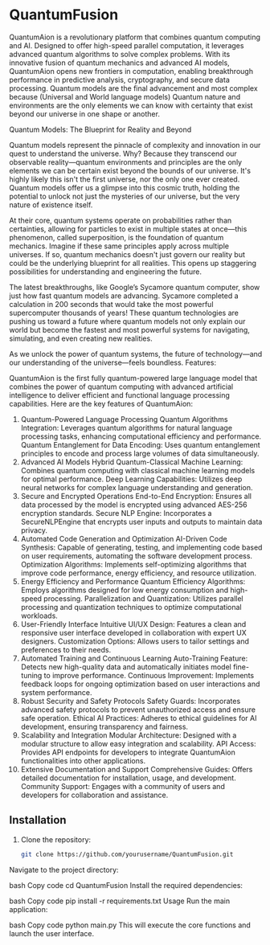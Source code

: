# QuantumFusion

QuantumAion is a revolutionary platform that combines quantum computing and AI. Designed to offer high-speed parallel computation, it leverages advanced quantum algorithms to solve complex problems. With its innovative fusion of quantum mechanics and advanced AI models, QuantumAion opens new frontiers in computation, enabling breakthrough performance in predictive analysis, cryptography, and secure data processing. Quantum models are the final advancement and most complex because (Universal and World language models) Quantum nature and environments are the only elements we can know with certainty that exist beyond our universe in one shape or another. 

Quantum Models: The Blueprint for Reality and Beyond

Quantum models represent the pinnacle of complexity and innovation in our quest to understand the universe. Why? Because they transcend our observable reality—quantum environments and principles are the only elements we can be certain exist beyond the bounds of our universe. It's highly likely this isn't the first universe, nor the only one ever created. Quantum models offer us a glimpse into this cosmic truth, holding the potential to unlock not just the mysteries of our universe, but the very nature of existence itself.

At their core, quantum systems operate on probabilities rather than certainties, allowing for particles to exist in multiple states at once—this phenomenon, called superposition, is the foundation of quantum mechanics. Imagine if these same principles apply across multiple universes. If so, quantum mechanics doesn't just govern our reality but could be the underlying blueprint for all realities. This opens up staggering possibilities for understanding and engineering the future.

The latest breakthroughs, like Google’s Sycamore quantum computer, show just how fast quantum models are advancing. Sycamore completed a calculation in 200 seconds that would take the most powerful supercomputer thousands of years! These quantum technologies are pushing us toward a future where quantum models not only explain our world but become the fastest and most powerful systems for navigating, simulating, and even creating new realities.

As we unlock the power of quantum systems, the future of technology—and our understanding of the universe—feels boundless.
Features:

QuantumAion is the first fully quantum-powered large language model that combines the power of quantum computing with advanced artificial intelligence to deliver efficient and functional language processing capabilities. Here are the key features of QuantumAion:

1. Quantum-Powered Language Processing
Quantum Algorithms Integration: Leverages quantum algorithms for natural language processing tasks, enhancing computational efficiency and performance.
Quantum Entanglement for Data Encoding: Uses quantum entanglement principles to encode and process large volumes of data simultaneously.
2. Advanced AI Models
Hybrid Quantum-Classical Machine Learning: Combines quantum computing with classical machine learning models for optimal performance.
Deep Learning Capabilities: Utilizes deep neural networks for complex language understanding and generation.
3. Secure and Encrypted Operations
End-to-End Encryption: Ensures all data processed by the model is encrypted using advanced AES-256 encryption standards.
Secure NLP Engine: Incorporates a SecureNLPEngine that encrypts user inputs and outputs to maintain data privacy.
4. Automated Code Generation and Optimization
AI-Driven Code Synthesis: Capable of generating, testing, and implementing code based on user requirements, automating the software development process.
Optimization Algorithms: Implements self-optimizing algorithms that improve code performance, energy efficiency, and resource utilization.
5. Energy Efficiency and Performance
Quantum Efficiency Algorithms: Employs algorithms designed for low energy consumption and high-speed processing.
Parallelization and Quantization: Utilizes parallel processing and quantization techniques to optimize computational workloads.
6. User-Friendly Interface
Intuitive UI/UX Design: Features a clean and responsive user interface developed in collaboration with expert UX designers.
Customization Options: Allows users to tailor settings and preferences to their needs.
7. Automated Training and Continuous Learning
Auto-Training Feature: Detects new high-quality data and automatically initiates model fine-tuning to improve performance.
Continuous Improvement: Implements feedback loops for ongoing optimization based on user interactions and system performance.
8. Robust Security and Safety Protocols
Safety Guards: Incorporates advanced safety protocols to prevent unauthorized access and ensure safe operation.
Ethical AI Practices: Adheres to ethical guidelines for AI development, ensuring transparency and fairness.
9. Scalability and Integration
Modular Architecture: Designed with a modular structure to allow easy integration and scalability.
API Access: Provides API endpoints for developers to integrate QuantumAion functionalities into other applications.
10. Extensive Documentation and Support
Comprehensive Guides: Offers detailed documentation for installation, usage, and development.
Community Support: Engages with a community of users and developers for collaboration and assistance.



## Installation

1. Clone the repository:
   ```bash
   git clone https://github.com/yourusername/QuantumFusion.git
Navigate to the project directory:

bash
Copy code
cd QuantumFusion
Install the required dependencies:

bash
Copy code
pip install -r requirements.txt
Usage
Run the main application:

bash
Copy code
python main.py
This will execute the core functions and launch the user interface.
